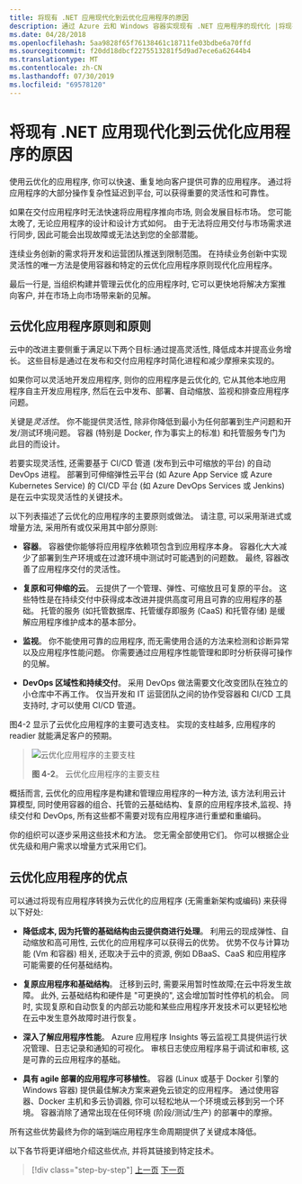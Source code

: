 ```yaml
---
title: 将现有 .NET 应用现代化到云优化应用程序的原因
description: 通过 Azure 云和 Windows 容器实现现有 .NET 应用程序的现代化 |将现有 .NET 应用现代化到云优化应用程序的原因
ms.date: 04/28/2018
ms.openlocfilehash: 5aa9828f65f76138461c18711fe03bdbe6a70ffd
ms.sourcegitcommit: f20dd18dbcf2275513281f5d9ad7ece6a62644b4
ms.translationtype: MT
ms.contentlocale: zh-CN
ms.lasthandoff: 07/30/2019
ms.locfileid: "69578120"
---
```

# <a name="reasons-to-modernize-existing-net-apps-to-cloud-optimized-applications"></a>将现有 .NET 应用现代化到云优化应用程序的原因

使用云优化的应用程序, 你可以快速、重复地向客户提供可靠的应用程序。 通过将应用程序的大部分操作复杂性延迟到平台, 可以获得重要的灵活性和可靠性。

如果在交付应用程序时无法快速将应用程序推向市场, 则会发展目标市场。 您可能太晚了, 无论应用程序的设计和设计方式如何。 由于无法将应用交付与市场需求进行同步, 因此可能会出现故障或无法达到您的全部潜能。

连续业务创新的需求将开发和运营团队推送到限制范围。 在持续业务创新中实现灵活性的唯一方法是使用容器和特定的云优化应用程序原则现代化应用程序。

最后一行是, 当组织构建并管理云优化的应用程序时, 它可以更快地将解决方案推向客户, 并在市场上向市场带来新的见解。

## <a name="cloud-optimized-application-principles-and-tenets"></a>云优化应用程序原则和原则 

云中的改进主要侧重于满足以下两个目标:通过提高灵活性, 降低成本并提高业务增长。 这些目标是通过在发布和交付应用程序时简化进程和减少摩擦来实现的。

如果你可以灵活地开发应用程序, 则你的应用程序是云优化的, 它从其他本地应用程序自主开发应用程序, 然后在云中发布、部署、自动缩放、监视和排查应用程序问题。

关键是*灵活性*。 你不能提供灵活性, 除非你降低到最小为任何部署到生产问题和开发/测试环境问题。 容器 (特别是 Docker, 作为事实上的标准) 和托管服务专门为此目的而设计。

若要实现灵活性, 还需要基于 CI/CD 管道 (发布到云中可缩放的平台) 的自动 DevOps 进程。 部署到可伸缩弹性云平台 (如 Azure App Service 或 Azure Kubernetes Service) 的 CI/CD 平台 (如 Azure DevOps Services 或 Jenkins) 是在云中实现灵活性的关键技术。

以下列表描述了云优化的应用程序的主要原则或做法。 请注意, 可以采用渐进式或增量方法, 采用所有或仅采用其中部分原则:

- **容器**。 容器使你能够将应用程序依赖项包含到应用程序本身。 容器化大大减少了部署到生产环境或在过渡环境中测试时可能遇到的问题数。 最终, 容器改善了应用程序交付的灵活性。

- **复原和可伸缩的云**。 云提供了一个管理、弹性、可缩放且可复原的平台。 这些特性是在持续交付中获得成本改进并提供高度可用且可靠的应用程序的基础。 托管的服务 (如托管数据库、托管缓存即服务 (CaaS) 和托管存储) 是缓解应用程序维护成本的基本部分。

- **监视**。 你不能使用可靠的应用程序, 而无需使用合适的方法来检测和诊断异常以及应用程序性能问题。 你需要通过应用程序性能管理和即时分析获得可操作的见解。

- **DevOps 区域性和持续交付**。 采用 DevOps 做法需要文化改变团队在独立的小仓库中不再工作。 仅当开发和 IT 运营团队之间的协作受容器和 CI/CD 工具支持时, 才可以使用 CI/CD 管道。

图4-2 显示了云优化应用程序的主要可选支柱。 实现的支柱越多, 应用程序的 readier 就能满足客户的预期。

> ![云优化应用程序的主要支柱](./media/image2.png)
>
> **图 4-2**。 云优化应用程序的主要支柱

概括而言, 云优化的应用程序是构建和管理应用程序的一种方法, 该方法利用云计算模型, 同时使用容器的组合、托管的云基础结构、复原的应用程序技术,监视、持续交付和 DevOps, 所有这些都不需要对现有应用程序进行重塑和重编码。

你的组织可以逐步采用这些技术和方法。 您无需全部使用它们。 你可以根据企业优先级和用户需求以增量方式采用它们。

## <a name="benefits-of-a-cloud-optimized-application"></a>云优化应用程序的优点

可以通过将现有应用程序转换为云优化的应用程序 (无需重新架构或编码) 来获得以下好处:

- **降低成本, 因为托管的基础结构由云提供商进行处理**。 利用云的现成弹性、自动缩放和高可用性, 云优化的应用程序可以获得云的优势。 优势不仅与计算功能 (Vm 和容器) 相关, 还取决于云中的资源, 例如 DBaaS、CaaS 和应用程序可能需要的任何基础结构。

- **复原应用程序和基础结构**。 迁移到云时, 需要采用暂时性故障;在云中将发生故障。 此外, 云基础结构和硬件是 "可更换的", 这会增加暂时性停机的机会。 同时, 实现复原和自动恢复的内部云功能和某些应用程序开发技术可以更轻松地在云中发生意外故障时进行恢复。

- **深入了解应用程序性能**。 Azure 应用程序 Insights 等云监视工具提供运行状况管理、日志记录和通知的可视化。 审核日志使应用程序易于调试和审核, 这是可靠的云应用程序的基础。

- **具有 agile 部署的应用程序可移植性**。 容器 (Linux 或基于 Docker 引擎的 Windows 容器) 提供最佳解决方案来避免云锁定的应用程序。 通过使用容器、Docker 主机和多云协调器, 你可以轻松地从一个环境或云移到另一个环境。 容器消除了通常出现在任何环境 (阶段/测试/生产) 的部署中的摩擦。

所有这些优势最终为你的端到端应用程序生命周期提供了关键成本降低。

以下各节将更详细地介绍这些优点, 并将其链接到特定技术。

>[!div class="step-by-step"]
>[上一页](index.md)
>[下一页](microsoft-technologies-in-cloud-optimized-applications.md)
